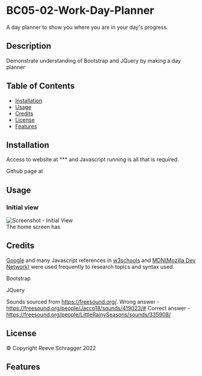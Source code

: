 # BC05-02-Work-Day-Planner
A day planner to show you where you are in your day's progress

## Description
Demonstrate understanding of Bootstrap and JQuery by making a day planner


## Table of Contents

- [Installation](#installation)
- [Usage](#usage)
- [Credits](#credits)
- [License](#license)
- [Features](#features)

## Installation

Access to website at *** and Javascript running is all that is required.

Github page at 

## Usage

### Initial view
![Screenshot - Initial View](./assets/images/Home.png)<br>
The home screen has



## Credits

[Google](google.com) and many Javascript references in [w3schools](https://www.w3schools.com) and [MDN(Mozilla Dev Network)](https://developer.mozilla.org/en-US/) were used frequently to research topics and syntax used.

Bootstrap

JQuery

Sounds sourced from https://freesound.org/.
Wrong answer - https://freesound.org/people/Jacco18/sounds/419023/#
Correct answer - https://freesound.org/people/LittleRainySeasons/sounds/335908/


## License

© Copyright Reeve Schragger 2022

## Features